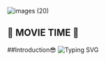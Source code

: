 ![images (20)](https://user-images.githubusercontent.com/102848810/161901020-39219b07-13c6-402f-866f-680c6cc45358.jpeg)
</p>

<h2 align="centre">💝 MOVIE TIME 💖</h2>


##Introduction😎
![Typing SVG](https://readme-typing-svg.herokuapp.com/?lines=Welcome+To+Movie+Time!;Created+by+Allu+Arjun!;A+simple+and+a+powerful+Bot!;Start+message+with+pic!;And+More+Awsome+Features!;Don't+Forget+To+Subcribe;Movie+Time;)
</p>
</h1>




















